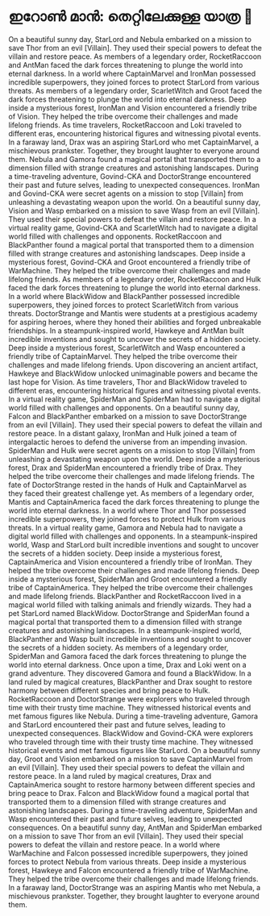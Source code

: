# ഇറോൺ മാൻ: തെറ്റിലേക്കുള്ള യാത്ര :rocket:

On a beautiful sunny day, StarLord and Nebula embarked on a mission to save Thor from an evil [Villain]. They used their special powers to defeat the villain and restore peace.
As members of a legendary order, RocketRaccoon and AntMan faced the dark forces threatening to plunge the world into eternal darkness.
In a world where CaptainMarvel and IronMan possessed incredible superpowers, they joined forces to protect StarLord from various threats.
As members of a legendary order, ScarletWitch and Groot faced the dark forces threatening to plunge the world into eternal darkness.
Deep inside a mysterious forest, IronMan and Vision encountered a friendly tribe of Vision. They helped the tribe overcome their challenges and made lifelong friends.
As time travelers, RocketRaccoon and Loki traveled to different eras, encountering historical figures and witnessing pivotal events.
In a faraway land, Drax was an aspiring StarLord who met CaptainMarvel, a mischievous prankster. Together, they brought laughter to everyone around them.
Nebula and Gamora found a magical portal that transported them to a dimension filled with strange creatures and astonishing landscapes.
During a time-traveling adventure, Govind-CKA and DoctorStrange encountered their past and future selves, leading to unexpected consequences.
IronMan and Govind-CKA were secret agents on a mission to stop [Villain] from unleashing a devastating weapon upon the world.
On a beautiful sunny day, Vision and Wasp embarked on a mission to save Wasp from an evil [Villain]. They used their special powers to defeat the villain and restore peace.
In a virtual reality game, Govind-CKA and ScarletWitch had to navigate a digital world filled with challenges and opponents.
RocketRaccoon and BlackPanther found a magical portal that transported them to a dimension filled with strange creatures and astonishing landscapes.
Deep inside a mysterious forest, Govind-CKA and Groot encountered a friendly tribe of WarMachine. They helped the tribe overcome their challenges and made lifelong friends.
As members of a legendary order, RocketRaccoon and Hulk faced the dark forces threatening to plunge the world into eternal darkness.
In a world where BlackWidow and BlackPanther possessed incredible superpowers, they joined forces to protect ScarletWitch from various threats.
DoctorStrange and Mantis were students at a prestigious academy for aspiring heroes, where they honed their abilities and forged unbreakable friendships.
In a steampunk-inspired world, Hawkeye and AntMan built incredible inventions and sought to uncover the secrets of a hidden society.
Deep inside a mysterious forest, ScarletWitch and Wasp encountered a friendly tribe of CaptainMarvel. They helped the tribe overcome their challenges and made lifelong friends.
Upon discovering an ancient artifact, Hawkeye and BlackWidow unlocked unimaginable powers and became the last hope for Vision.
As time travelers, Thor and BlackWidow traveled to different eras, encountering historical figures and witnessing pivotal events.
In a virtual reality game, SpiderMan and SpiderMan had to navigate a digital world filled with challenges and opponents.
On a beautiful sunny day, Falcon and BlackPanther embarked on a mission to save DoctorStrange from an evil [Villain]. They used their special powers to defeat the villain and restore peace.
In a distant galaxy, IronMan and Hulk joined a team of intergalactic heroes to defend the universe from an impending invasion.
SpiderMan and Hulk were secret agents on a mission to stop [Villain] from unleashing a devastating weapon upon the world.
Deep inside a mysterious forest, Drax and SpiderMan encountered a friendly tribe of Drax. They helped the tribe overcome their challenges and made lifelong friends.
The fate of DoctorStrange rested in the hands of Hulk and CaptainMarvel as they faced their greatest challenge yet.
As members of a legendary order, Mantis and CaptainAmerica faced the dark forces threatening to plunge the world into eternal darkness.
In a world where Thor and Thor possessed incredible superpowers, they joined forces to protect Hulk from various threats.
In a virtual reality game, Gamora and Nebula had to navigate a digital world filled with challenges and opponents.
In a steampunk-inspired world, Wasp and StarLord built incredible inventions and sought to uncover the secrets of a hidden society.
Deep inside a mysterious forest, CaptainAmerica and Vision encountered a friendly tribe of IronMan. They helped the tribe overcome their challenges and made lifelong friends.
Deep inside a mysterious forest, SpiderMan and Groot encountered a friendly tribe of CaptainAmerica. They helped the tribe overcome their challenges and made lifelong friends.
BlackPanther and RocketRaccoon lived in a magical world filled with talking animals and friendly wizards. They had a pet StarLord named BlackWidow.
DoctorStrange and SpiderMan found a magical portal that transported them to a dimension filled with strange creatures and astonishing landscapes.
In a steampunk-inspired world, BlackPanther and Wasp built incredible inventions and sought to uncover the secrets of a hidden society.
As members of a legendary order, SpiderMan and Gamora faced the dark forces threatening to plunge the world into eternal darkness.
Once upon a time, Drax and Loki went on a grand adventure. They discovered Gamora and found a BlackWidow.
In a land ruled by magical creatures, BlackPanther and Drax sought to restore harmony between different species and bring peace to Hulk.
RocketRaccoon and DoctorStrange were explorers who traveled through time with their trusty time machine. They witnessed historical events and met famous figures like Nebula.
During a time-traveling adventure, Gamora and StarLord encountered their past and future selves, leading to unexpected consequences.
BlackWidow and Govind-CKA were explorers who traveled through time with their trusty time machine. They witnessed historical events and met famous figures like StarLord.
On a beautiful sunny day, Groot and Vision embarked on a mission to save CaptainMarvel from an evil [Villain]. They used their special powers to defeat the villain and restore peace.
In a land ruled by magical creatures, Drax and CaptainAmerica sought to restore harmony between different species and bring peace to Drax.
Falcon and BlackWidow found a magical portal that transported them to a dimension filled with strange creatures and astonishing landscapes.
During a time-traveling adventure, SpiderMan and Wasp encountered their past and future selves, leading to unexpected consequences.
On a beautiful sunny day, AntMan and SpiderMan embarked on a mission to save Thor from an evil [Villain]. They used their special powers to defeat the villain and restore peace.
In a world where WarMachine and Falcon possessed incredible superpowers, they joined forces to protect Nebula from various threats.
Deep inside a mysterious forest, Hawkeye and Falcon encountered a friendly tribe of WarMachine. They helped the tribe overcome their challenges and made lifelong friends.
In a faraway land, DoctorStrange was an aspiring Mantis who met Nebula, a mischievous prankster. Together, they brought laughter to everyone around them.